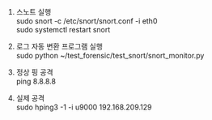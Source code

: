 1. 스노트 실행<br>
sudo snort -c /etc/snort/snort.conf -i eth0<br>
sudo systemctl restart snort

2. 로그 자동 변환 프로그램 실행<br>
sudo python ~/test_forensic/test_snort/snort_monitor.py

3. 정상 핑 공격<br>
ping 8.8.8.8

4. 실제 공격<br>
sudo hping3 -1 -i u9000 192.168.209.129
